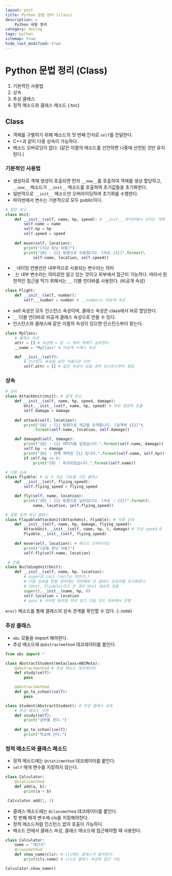 ```yaml
---
layout: post
title: Python 문법 정리 (class)
description: >
    Python 내용 정리
category: devlog
tags: python
sitemap: true
hide_last_modified: true
---
```


# Python 문법 정리 (Class)

1. 기본적인 사용법
2. 상속
3. 추상 클래스
4. 정적 메소드와 클래스 메소드
{:toc}


## Class

- 객체를 구별하기 위해 메소드의 첫 번째 인자로 `self`를 전달한다.
- C++과 같이 다중 상속이 가능하다.
- 메소드 오버로딩이 없다. (같은 이름의 메소드를 선언하면 나중에 선언된 것만 유지된다.)

### 기본적인 사용법

- 생성자로 객채 생성이 호출되면 먼저 `__new__`를 호출하여 객체를 생성 할당하고, `__new__` 메소드가 `__init__` 메소드를 호출하여 초기값들을 초기화한다.
- 일반적으로 `__init__` 메소드만 오버라이딩하여 초기화를 수행한다.
- 파이썬에서 변수는 기본적으로 모두 public이다.

```python
# 일반 유닛
class Unit:
    def __init__(self, name, hp, speed): # __init__ 파이썬에서 쓰이는 객체 초기화 함수
        self.name = name
        self.hp = hp
        self.speed = speed
    
    def move(self, location):
        print("[지상 유닛 이동]")
        print("{0} : {1} 방향으로 이동합니다. [속도 {2}]".format(\
            self.name, location, self.speed))
```

- `_` 네이밍 컨벤션은 내부적으로 사용되는 변수라는 의미
- `_`는 내부 변수라는 의미로만 알고 있는 것이고 외부에서 접근이 가능하다. 따라서 원천적인 접근을 막기 위해서는 `__` 더블 언더바를 사용한다. (비공개 속성)

``` python
class Flight:
    def __init__(self, number):
        self.__number = number # __number는 비공개 속성
```

- self.속성은 모두 인스턴스 속성이며, 클래스 속성은 class에서 바로 할당한다.
- `__` 더블 언더바로 비공개 클래스 속성으로 만들 수 있다.
- 인스턴스와 클래스에 같은 이름의 속성이 있으면 인스턴스부터 찾는다.

```python
class MyClass:
    # 클래스 속성
    attr = [] # 속성명 = 값 -> 여러 객체가 공유한다.
    __name = "MyClass" # 비공개 ㄹ래스 속성

    def __init__(self):
        # 인스턴스 속성을 같은 이름으로 선언
        self.attr = [] # 같은 속성이 있을 경우 인스턴스부터 찾음
```

### 상속

```python
# 상속
class AttackUnit(Unit): # 공격 유닛
    def __init__(self, name, hp, speed, damage):
        Unit.__init__(self, name, hp, speed) # 부모 생성자 호출
        self.damage = damage
    
    def attack(self, location):
        print("{0} : {1} 방향으로 적군을 공격합니다. [공격력 {2}]"\
            .format(self.name, location, self.damage))

    def damaged(self, damage):
        print("{0} : {1} 데미지를 입었습니다.".format(self.name, damage))
        self.hp -= damage
        print("{0} : 현재 체력은 {1} 입니다.".format(self.name, self.hp))
        if self.hp <= 0:
            print("{0} : 파괴되었습니다.".format(self.name))

# 다중 상속
class Flyable: # 날 수 있는 기능을 가진 클래스
    def __init__(self, flying_speed):
        self.flying_speed = flying_speed

    def fly(self, name, location):
        print("{0} : {1} 방향으로 날아갑니다. [속도 : {2}]".format(\
            name, location, self.flying_speed))

# 공중 공격 유닛 클래스
class FlayableAttackUnit(AttackUnit, Flyable): # 다중 상속
    def __init__(self, name, hp, damage, flying_speed):
        AttackUnit.__init__(self, name, hp, 0, damage) # 지상 speed 0
        Flyable.__init__(self, flying_speed)
    
    def move(self, location): # 메소드 오버라이딩
        print("[공중 유닛 이동]")
        self.fly(self.name, location)

 # 건물
class BuildingUnit(Unit):
    def __init__(self, name, hp, location):
        # super로 init (self는 안쓴다.)
        # 다중 상속을 받을 경우에는 첫번째로 쓴 클래스 생성자를 초기화한다. 
        # (Unit, Flyable)라고 쓴 경우 Unit 생성자 호출
        super().__init__(name, hp, 0) 
        self.location = location
        # pass # 아무런 동작을 하지 않고 다음 코드 계속해서 진행
```

`mro()` 메소드를 통해 클래스의 상속 관계를 확인할 수 있다.
{:.note}

### 추상 클래스

- `abc` 모듈을 import 해야한다.
- 추상 메소드에 `@abstractmethod` 데코레이터를 붙인다.

```python
from abc import *

class AbstractStudent(metaclass=ABCMeta):
    @abstractmethod # 추상 메소드 데코레이터
    def study(self):
        pass

    @abstractmethod
    def go_to_school(self):
        pass

class Student(AbstractStudent): # 추상 클래스 상속
    # 추상 메소드 구현
    def study(self):
        print("공부를 한다.")
    
    def go_to_school(self):
        print("학교에 간다.")
```

### 정적 메소드와 클래스 메소드

- 정적 메소드에는 `@staticmethod` 데코레이터를 붙인다.
- `self` 매개 변수를 지정하지 않는다.

```python
class Calculator:
    @staticmethod 
    def add(a, b):
        print(a + b)

 Calculator.add(1, 1)
```

- 클래스 메소드에는 `@classmethod` 데코레이터를 붙인다.
- 첫 번째 매개 변수에 cls를 지정해야한다.
- 정적 메소드처럼 인스턴스 없이 호출이 가능하다.
- 메소드 안에서 클래스 속성, 클래스 메소드에 접근해야할 때 사용한다.

```python
class Calculator:
    name = "계산기"
    @classmethod 
    def show_name(cls): # cls에는 클래스가 들어온다.
        print(cls.name) # cls로 클래스 속성에 접근 가능

Calculator.show_name()
```

